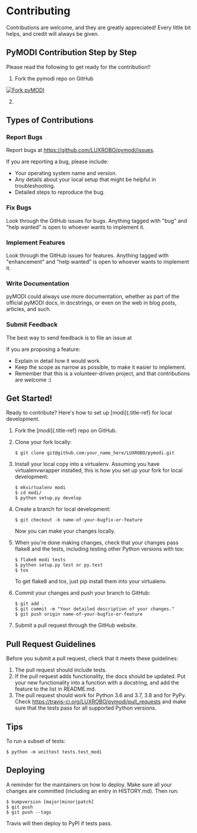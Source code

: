 Contributing
============
Contributions are welcome, and they are greatly appreciated! Every
little bit helps, and credit will always be given.

PyMODI Contribution Step by Step
--------------------------------
Please read the following to get ready for the contribution!!

1. Fork the pymodi repo on GitHub

[![Fork pyMODI](https://github.com/k2sebeom/pymodi/blob/feature/refactor-contribution-guideline/docs/_static/img/Fork_btn.JPG)](https://github.com/LUXROBO/pyMODI/fork)

2.

Types of Contributions
----------------------

### Report Bugs
Report bugs at <https://github.com/LUXROBO/pymodi/issues>.

If you are reporting a bug, please include:

-   Your operating system name and version.
-   Any details about your local setup that might be helpful in
    troubleshooting.
-   Detailed steps to reproduce the bug.

### Fix Bugs
Look through the GitHub issues for bugs. Anything tagged with \"bug\"
and \"help wanted\" is open to whoever wants to implement it.

### Implement Features
Look through the GitHub issues for features. Anything tagged with
\"enhancement\" and \"help wanted\" is open to whoever wants to
implement it.

### Write Documentation
pyMODI could always use more documentation, whether as part of the
official pyMODI docs, in docstrings, or even on the web in blog posts,
articles, and such.

### Submit Feedback
The best way to send feedback is to file an issue at

If you are proposing a feature:

-   Explain in detail how it would work.
-   Keep the scope as narrow as possible, to make it easier to
    implement.
-   Remember that this is a volunteer-driven project, and that
    contributions are welcome :)

Get Started!
------------
Ready to contribute? Here\'s how to set up [modi]{.title-ref} for local
development.

1.  Fork the [modi]{.title-ref} repo on GitHub.
2.  Clone your fork locally:

        $ git clone git@github.com:your_name_here/LUXROBO/pymodi.git

3.  Install your local copy into a virtualenv. Assuming you have
    virtualenvwrapper installed, this is how you set up your fork for
    local development:

        $ mkvirtualenv modi
        $ cd modi/
        $ python setup.py develop

4.  Create a branch for local development:

        $ git checkout -b name-of-your-bugfix-or-feature

    Now you can make your changes locally.

5.  When you\'re done making changes, check that your changes pass
    flake8 and the tests, including testing other Python versions with
    tox:

        $ flake8 modi tests
        $ python setup.py test or py.test
        $ tox

    To get flake8 and tox, just pip install them into your virtualenv.

6.  Commit your changes and push your branch to GitHub:

        $ git add .
        $ git commit -m "Your detailed description of your changes."
        $ git push origin name-of-your-bugfix-or-feature

7.  Submit a pull request through the GitHub website.

Pull Request Guidelines
-----------------------
Before you submit a pull request, check that it meets these guidelines:

1.  The pull request should include tests.
2.  If the pull request adds functionality, the docs should be updated.
    Put your new functionality into a function with a docstring, and add
    the feature to the list in README.md.
3.  The pull request should work for Python 3.6 and 3.7, 3.8 and
    for PyPy. Check <https://travis-ci.org/LUXROBO/pymodi/pull_requests>
    and make sure that the tests pass for all supported Python versions.

Tips
----
To run a subset of tests:

    $ python -m unittest tests.test_modi

Deploying
---------
A reminder for the maintainers on how to deploy. Make sure all your
changes are committed (including an entry in HISTORY.md). Then run:

    $ bumpversion [major|minor|patch]
    $ git push
    $ git push --tags

Travis will then deploy to PyPI if tests pass.
